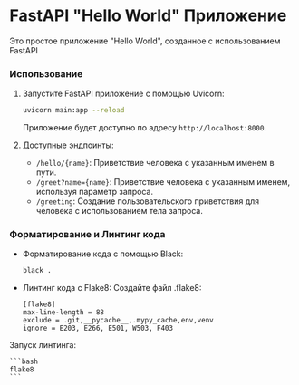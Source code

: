 # FastAPI "Hello World" Приложение

Это простое приложение "Hello World", созданное с использованием FastAPI

### Использование

1. Запустите FastAPI приложение с помощью Uvicorn:

    ```bash
    uvicorn main:app --reload
    ```

   Приложение будет доступно по адресу `http://localhost:8000`.

2. Доступные эндпоинты:

   - `/hello/{name}`: Приветствие человека с указанным именем в пути.
   - `/greet?name={name}`: Приветствие человека с указанным именем, используя параметр запроса.
   - `/greeting`: Создание пользовательского приветствия для человека с использованием тела запроса.

### Форматирование и Линтинг кода

- Форматирование кода с помощью Black:

    ```bash
    black .
    ```

- Линтинг кода с Flake8:
  Создайте файл .flake8:
  ````
  [flake8]
  max-line-length = 88
  exclude = .git,__pycache__,.mypy_cache,env,venv
  ignore = E203, E266, E501, W503, F403
  
Запуск линтинга:

    ```bash
    flake8
    ```
